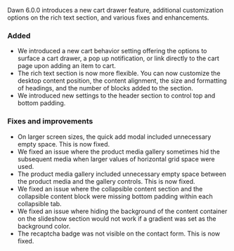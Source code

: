 Dawn 6.0.0 introduces a new cart drawer feature, additional customization options on the rich text section, and various fixes and enhancements.

### Added
- We introduced a new cart behavior setting offering the options to surface a cart drawer, a pop up notification, or link directly to the cart page upon adding an item to cart. 
- The rich text section is now more flexible. You can now customize the desktop content position, the content alignment, the size and formatting of headings, and the number of blocks added to the section.
- We introduced new settings to the header section to control top and bottom padding.

### Fixes and improvements

- On larger screen sizes, the quick add modal included unnecessary empty space. This is now fixed. 
- We fixed an issue where the product media gallery sometimes hid the subsequent media when larger values of horizontal grid space were used. 
- The product media gallery included unnecessary empty space between the product media and the gallery controls. This is now fixed.
- We fixed an issue where the collapsible content section and the collapsible content block were missing bottom padding within each collapsible tab. 
- We fixed an issue where hiding the background of the content container on the slideshow section would not work if a gradient was set as the background color.
- The recaptcha badge was not visible on the contact form. This is now fixed. 
